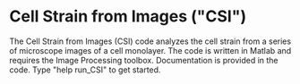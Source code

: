 # Cell Strain from Images ("CSI")
The Cell Strain from Images (CSI) code analyzes the cell strain from a series of microscope images of a cell monolayer.
The code is written in Matlab and requires the Image Processing toolbox. Documentation is provided in the code. Type "help run_CSI" to get started.
